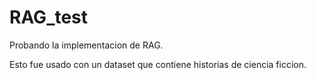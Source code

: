 # RAG_test
Probando la implementacion de RAG.

Esto fue usado con un dataset que contiene historias de ciencia ficcion.

